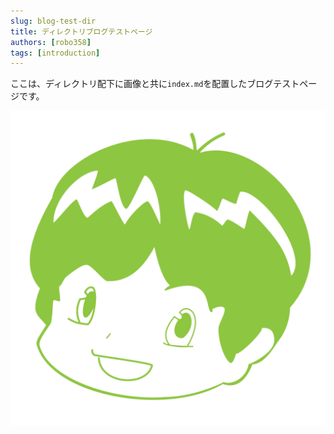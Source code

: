 ```yaml
---
slug: blog-test-dir
title: ディレクトリブログテストページ
authors: [robo358]
tags: [introduction]
---
```


ここは、ディレクトリ配下に画像と共に`index.md`を配置したブログテストページです。

![icon.png](./icon.png)
